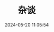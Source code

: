 ---
pageComponent:
  name: Catalogue
  data:
    key: 02.two
title: 杂谈
date: 2024-05-20 11:05:54
permalink: /two/
sidebar: false
article: false
comment: false
editLink: false
---
